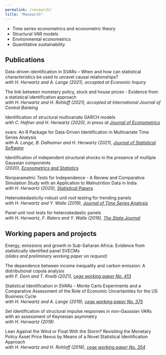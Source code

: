 ```yaml
---
permalink: /research/
title: "Research"
---
```


* Time series econometrics and econometric theory  
* Structural VAR models  
* Environmental econometrics  
* Quantitative sustainability

## Publications

Data-driven identification in SVARs – When and how can statistical characteristics be used to unravel causal relationships?  
*with H. Herwartz and A. Lange (2021), accepted at Economic Inquiry*

The link between monetary policy, stock and house prices - Evidence from a statistical identification approach  
*with H. Herwartz and H. Rohloff (2021), accepted at International Journal of Central Banking*


Identification of structural multivariate GARCH models  
*with C. Hafner and H. Herwartz (2020), in press at [Journal of Econometrics](https://www.sciencedirect.com/science/article/pii/S0304407620302098)*


svars: An R Package for Data-Driven Identification in Multivariate Time Series Analysis  
*with A. Lange, B. Dalheimer and H. Herwartz (2021), [Journal of Statistical Software](https://www.jstatsoft.org/article/view/v097i05)*

Identification of independent structural shocks in the presence of multiple Gaussian components  
*(2020), [Econometrics and Statistics](https://www.sciencedirect.com/science/article/pii/S2452306218300923?via%3Dihub)*

Nonparametric Tests for Independence - A Review and Comparative Simulation Study with an Application to Malnutrition Data in India  
*with H. Herwartz (2020), [Statistical Papers](https://link.springer.com/article/10.1007/s00362-018-1026-9)*

Heteroskedasticity-robust unit root testing for trending panels  
*with H. Herwartz and Y. Walle (2019), [Journal of Time Series Analysis](https://onlinelibrary.wiley.com/doi/abs/10.1111/jtsa.12446)*

Panel unit root tests for heteroskedastic panels  
*with H. Herwartz, F. Raters and Y. Walle (2018), [The Stata Journal](https://www.stata-journal.com/article.html?article=st0519)*


## Working papers and projects


Energy, emissions and growth in Sub-Saharan Africa: Evidence from statistically identified panel SVECMs  
*(slides and preliminary working paper on request)*

The dependence between income inequality and carbon emission: A distributional copula analysis  
*with F. Dorn and T. Kneib (2021), [cege working paper No. 413](https://papers.ssrn.com/sol3/papers.cfm?abstract_id=3800302)*


Statistical Identification in SVARs - Monte Carlo Experiments and a Comparative Assessment of the Role of Economic Uncertainties for the US Business Cycle  
*with H. Herwartz and A. Lange (2019), [cege working paper No. 375](https://papers.ssrn.com/sol3/papers.cfm?abstract_id=3418405)*


Set identification of structural impulse responses in non-Gaussian VARs with an assessment of Keynesian asymmetry  
*with H. Herwartz (2019)*


Lean Against the Wind or Float With the Storm? Revisiting the Monetary Policy Asset Price Nexus by Means of a Novel Statistical Identification Approach  
*with H. Herwartz and H. Rohloff (2018), [cege working paper No. 354](http://wwwuser.gwdg.de/~cege/Diskussionspapiere/DP354.pdf)*


